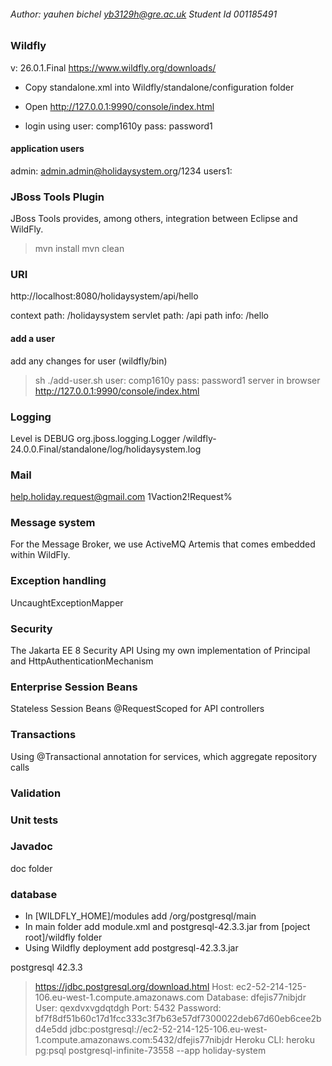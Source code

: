 ###### Author: yauhen bichel yb3129h@gre.ac.uk Student Id 001185491

### Wildfly
v: 26.0.1.Final
https://www.wildfly.org/downloads/

- Copy standalone.xml into Wildfly/standalone/configuration folder

- Open http://127.0.0.1:9990/console/index.html	

- login using 
user: comp1610y
pass: password1

#### application users
admin: admin.admin@holidaysystem.org/1234
users1: 

### JBoss Tools Plugin
JBoss Tools provides, among others, integration between Eclipse and WildFly.

>mvn install
>mvn clean

### URI
http://localhost:8080/holidaysystem/api/hello

context path: /holidaysystem
servlet path: /api
path info: /hello

#### add a user
add any changes for user (wildfly/bin)
>sh ./add-user.sh
user: comp1610y
pass: password1
server in browser
http://127.0.0.1:9990/console/index.html	

### Logging
Level is DEBUG
<file relative-to="jboss.server.log.dir" path="holidaysystem.log"/>
                <suffix value=".yyyy-MM-dd"/>
                <append value="true"/>
org.jboss.logging.Logger
/wildfly-24.0.0.Final/standalone/log/holidaysystem.log

### Mail
help.holiday.request@gmail.com
1Vaction2!Request%

### Message system
For the Message Broker, we use ActiveMQ Artemis 
that comes embedded within WildFly.

### Exception handling
UncaughtExceptionMapper

### Security
The Jakarta EE 8 Security API 
Using my own implementation of Principal and HttpAuthenticationMechanism

### Enterprise Session Beans
Stateless Session Beans
@RequestScoped for API controllers

### Transactions
Using @Transactional annotation for services, which aggregate repository calls

### Validation


### Unit tests

### Javadoc
doc folder

### database

- In [WILDFLY_HOME]/modules add /org/postgresql/main
- In main folder add module.xml and postgresql-42.3.3.jar from [poject root]/wildfly folder
- Using Wildfly deployment add postgresql-42.3.3.jar

postgresql 42.3.3
> https://jdbc.postgresql.org/download.html
> Host: ec2-52-214-125-106.eu-west-1.compute.amazonaws.com
> Database: dfejis77nibjdr
> User: qexdvxvgdqtdgh
> Port: 5432
> Password: bf7f8df51b60c17d1fcc333c3f7b63e57df7300022deb67d60eb6cee2bd4e5dd
> jdbc:postgresql://ec2-52-214-125-106.eu-west-1.compute.amazonaws.com:5432/dfejis77nibjdr
> Heroku CLI: heroku pg:psql postgresql-infinite-73558 --app holiday-system